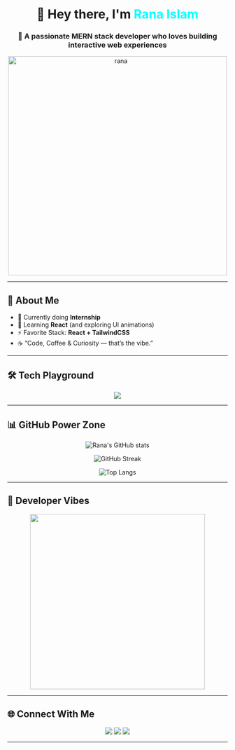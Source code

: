 <!-- Rana Islam - Unique GitHub Profile README -->

<div align="center">

# 👋 Hey there, I'm <span style="color:#00FFFF;">Rana Islam</span>

### 💫 A passionate MERN stack developer who loves building interactive web experiences  

<img width="500" height="500" alt="rana" src="https://github.com/user-attachments/assets/9e91e6d1-1b7d-49bd-8ede-39c777600705" />


---

</div>

## 🧠 About Me  
- 🚀 Currently doing **Internship**  
- 🌱 Learning **React** (and exploring UI animations)  
- ⚡ Favorite Stack: **React + TailwindCSS**  
- ☕ “Code, Coffee & Curiosity — that’s the vibe.”  

---

## 🛠️ Tech Playground  

<p align="center">
  <img src="https://skillicons.dev/icons?i=react,tailwind,js,nodejs,express,mongodb,git,github,vscode" />
</p>

---

## 📊 GitHub Power Zone  

<div align="center">

![Rana's GitHub stats](https://github-readme-stats.vercel.app/api?username=ranaIslam01&show_icons=true&theme=tokyonight&hide_border=true&bg_color=000000&title_color=00FFFF&icon_color=00FFFF)
  
![GitHub Streak](https://github-readme-streak-stats.herokuapp.com/?user=ranaIslam01&theme=tokyonight&hide_border=true&background=000000)

![Top Langs](https://github-readme-stats.vercel.app/api/top-langs/?username=ranaIslam01&layout=compact&theme=tokyonight&bg_color=000000&hide_border=true)

</div>

---

## 💫 Developer Vibes  

<p align="center">
  <img src="https://media.giphy.com/media/Y4ak9Ki2GZCbJxAnJD/giphy.gif" width="400" />
</p>

---

## 🌐 Connect With Me  

<p align="center">
  <a href="mailto:example@gmail.com"><img src="https://img.shields.io/badge/Gmail-333333?style=for-the-badge&logo=gmail&logoColor=white" /></a>
  <a href="https://linkedin.com/in/yourprofile"><img src="https://img.shields.io/badge/LinkedIn-0A66C2?style=for-the-badge&logo=linkedin&logoColor=white" /></a>
  <a href="https://yourportfolio.com"><img src="https://img.shields.io/badge/Portfolio-1F1F1F?style=for-the-badge&logo=vercel&logoColor=white" /></a>
</p>

---



<!--
**ranaIslam01/ranaIslam01** is a ✨ _special_ ✨ repository because its `README.md` (this file) appears on your GitHub profile.

Here are some ideas to get you started:

- 🔭 I’m currently working on ...
- 🌱 I’m currently learning ...
- 👯 I’m looking to collaborate on ...
- 🤔 I’m looking for help with ...
- 💬 Ask me about ...
- 📫 How to reach me: ...
- 😄 Pronouns: ...
- ⚡ Fun fact: ...
-->
